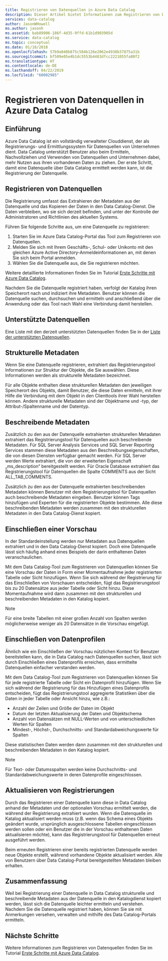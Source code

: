 ```yaml
---
title: Registrieren von Datenquellen in Azure Data Catalog
description: Dieser Artikel bietet Informationen zum Registrieren von Datenquellen bei Azure Data Catalog, einschließlich der während der Registrierung extrahierten Metadatenfelder.
services: data-catalog
author: JasonWHowell
ms.author: jasonh
ms.assetid: bab89906-186f-4d35-9ffd-61b1d903905d
ms.service: data-catalog
ms.topic: conceptual
ms.date: 01/18/2018
ms.openlocfilehash: 57b9a040b875c584b126e2062e4938b37875a31b
ms.sourcegitcommit: bf509e05e4b1dc5553b4483dfcc2221055fa80f2
ms.translationtype: HT
ms.contentlocale: de-DE
ms.lasthandoff: 04/22/2019
ms.locfileid: "60002985"
---
```

# <a name="register-data-sources-in-azure-data-catalog"></a>Registrieren von Datenquellen in Azure Data Catalog
## <a name="introduction"></a>Einführung
Azure Data Catalog ist ein vollständig verwalteter Clouddienst, der als Registrierungs- und Ermittlungssystem für Datenquellen von Unternehmen dient. Data Catalog unterstützt Benutzer also beim Ermitteln, Nachvollziehen und Verwenden von Datenquellen und Unternehmen dabei, mehr Nutzen aus ihren vorhandenen Daten zu ziehen. Der erste Schritt, damit eine Datenquelle über Data Catalog ermittelt werden kann, ist die Registrierung der Datenquelle.

## <a name="register-data-sources"></a>Registrieren von Datenquellen
Die Registrierung umfasst das Extrahieren der Metadaten aus der Datenquelle und das Kopieren der Daten in den Data Catalog-Dienst. Die Daten verbleiben, wo sie sich derzeit befinden, und unter der Kontrolle der Administratoren und Richtlinien des aktuellen Systems.

Führen Sie folgende Schritte aus, um eine Datenquelle zu registrieren:
1. Starten Sie im Azure Data Catalog-Portal das Tool zum Registrieren von Datenquellen. 
2. Melden Sie sich mit Ihrem Geschäfts-, Schul- oder Unikonto mit den gleichen Azure Active Directory-Anmeldeinformationen an, mit denen Sie sich beim Portal anmelden.
3. Wählen Sie die Datenquelle aus, die Sie registrieren möchten.

Weitere detaillierte Informationen finden Sie im Tutorial [Erste Schritte mit Azure Data Catalog](data-catalog-get-started.md).

Nachdem Sie die Datenquelle registriert haben, verfolgt der Katalog ihren Speicherort nach und indiziert ihre Metadaten. Benutzer können die Datenquelle suchen, durchsuchen und ermitteln und anschließend über die Anwendung oder das Tool nach Wahl eine Verbindung damit herstellen.

## <a name="supported-data-sources"></a>Unterstützte Datenquellen
Eine Liste mit den derzeit unterstützten Datenquellen finden Sie in der [Liste der unterstützten Datenquellen](data-catalog-dsr.md).

## <a name="structural-metadata"></a>Strukturelle Metadaten
Wenn Sie eine Datenquelle registrieren, extrahiert das Registrierungstool Informationen zur Struktur der Objekte, die Sie auswählen. Diese Informationen werden als strukturelle Metadaten bezeichnet.

Für alle Objekte enthalten diese strukturellen Metadaten den jeweiligen Speicherort des Objekts, damit Benutzer, die diese Daten ermitteln, mit ihrer Hilfe die Verbindung mit dem Objekt in den Clienttools ihrer Wahl herstellen können. Andere strukturelle Metadaten sind der Objektname und -typ, der Attribut-/Spaltenname und der Datentyp.

## <a name="descriptive-metadata"></a>Beschreibende Metadaten
Zusätzlich zu den aus der Datenquelle extrahierten strukturellen Metadaten extrahiert das Registrierungstool für Datenquellen auch beschreibende Metadaten. Für SQL Server Analysis Services und SQL Server Reporting Services stammen diese Metadaten aus den Beschreibungseigenschaften, die von diesen Diensten verfügbar gemacht werden. Für SQL Server werden Werte extrahiert, die von der erweiterten Eigenschaft „ms\_description“ bereitgestellt werden. Für Oracle Database extrahiert das Registrierungstool für Datenquellen die Spalte COMMENTS aus der Sicht ALL\_TAB\_COMMENTS.

Zusätzlich zu den aus der Datenquelle extrahierten beschreibenden Metadaten können Benutzer mit dem Registrierungstool für Datenquellen auch beschreibende Metadaten eingeben. Benutzer können Tags hinzufügen und Experten für die registrierten Objekte bestimmen. Alle diese beschreibenden Metadaten werden zusammen mit den strukturellen Metadaten in den Data Catalog-Dienst kopiert.

## <a name="include-previews"></a>Einschließen einer Vorschau
In der Standardeinstellung werden nur Metadaten aus Datenquellen extrahiert und in den Data Catalog-Dienst kopiert. Doch eine Datenquelle lässt sich häufig anhand eines Beispiels der darin enthaltenen Daten veranschaulichen.

Mit dem Data Catalog-Tool zum Registrieren von Datenquellen können Sie eine Vorschau der Daten in Form einer Momentaufnahme jeder registrierten Tabelle oder Sicht hinzufügen. Wenn Sie sich während der Registrierung für das Einschließen von Vorschauen entscheiden, fügt das Registrierungstool bis zu 20 Datensätze aus jeder Tabelle oder Sicht hinzu. Diese Momentaufnahme wird dann zusammen mit den strukturellen und beschreibenden Metadaten in den Katalog kopiert.

> [!NOTE]
> Für eine breite Tabellen mit einer großen Anzahl von Spalten werden möglicherweise weniger als 20 Datensätze in die Vorschau eingefügt.
>
>

## <a name="include-data-profiles"></a>Einschließen von Datenprofilen
Ähnlich wie ein Einschließen der Vorschau nützlichen Kontext für Benutzer bereitstellen kann, die in Data Catalog nach Datenquellen suchen, lässt sich durch Einschließen eines Datenprofils erreichen, dass ermittelte Datenquellen einfacher verstanden werden.

Mit dem Data Catalog-Tool zum Registrieren von Datenquellen können Sie für jede registrierte Tabelle oder Sicht ein Datenprofil hinzufügen. Wenn Sie sich während der Registrierung für das Hinzufügen eines Datenprofils entscheiden, fügt das Registrierungstool aggregierte Statistiken über die Daten in jeder Tabelle oder Ansicht hinzu, wie z.B.:

* Anzahl der Zeilen und Größe der Daten im Objekt
* Datum der letzten Aktualisierung der Daten und Objektschema
* Anzahl von Datensätzen mit NULL-Werten und von unterschiedlichen Werten für Spalten
* Mindest-, Höchst-, Durchschnitts- und Standardabweichungswerte für Spalten

Diese statistischen Daten werden dann zusammen mit den strukturellen und beschreibenden Metadaten in den Katalog kopiert.

> [!NOTE]
> Für Text- oder Datumsspalten werden keine Durchschnitts- und Standardabweichungswerte in deren Datenprofile eingeschlossen.
>
>

## <a name="update-registrations"></a>Aktualisieren von Registrierungen
Durch das Registrieren einer Datenquelle kann diese in Data Catalog anhand der Metadaten und der optionalen Vorschau ermittelt werden, die während der Registrierung extrahiert wurden. Wenn die Datenquelle im Katalog aktualisiert werden muss (z.B. wenn das Schema eines Objekts geändert wurde, ursprünglich ausgeschlossene Tabellen eingeschlossen werden sollen oder ein Benutzer die in der Vorschau enthaltenen Daten aktualisieren möchte), kann das Registrierungstool für Datenquellen erneut ausgeführt werden.

Beim erneuten Registrieren einer bereits registrierten Datenquelle werden neue Objekte erstellt, während vorhandene Objekte aktualisiert werden. Alle von Benutzern über Data Catalog-Portal bereitgestellten Metadaten bleiben erhalten.

## <a name="summary"></a>Zusammenfassung
Weil bei Registrierung einer Datenquelle in Data Catalog strukturelle und beschreibende Metadaten aus der Datenquelle in den Katalogdienst kopiert werden, lässt sich die Datenquelle leichter ermitteln und verstehen. Nachdem Sie die Datenquelle registriert haben, können Sie sie mit Anmerkungen versehen, verwalten und mithilfe des Data Catalog-Portals ermitteln.

## <a name="next-steps"></a>Nächste Schritte
Weitere Informationen zum Registrieren von Datenquellen finden Sie im Tutorial [Erste Schritte mit Azure Data Catalog](data-catalog-get-started.md).
